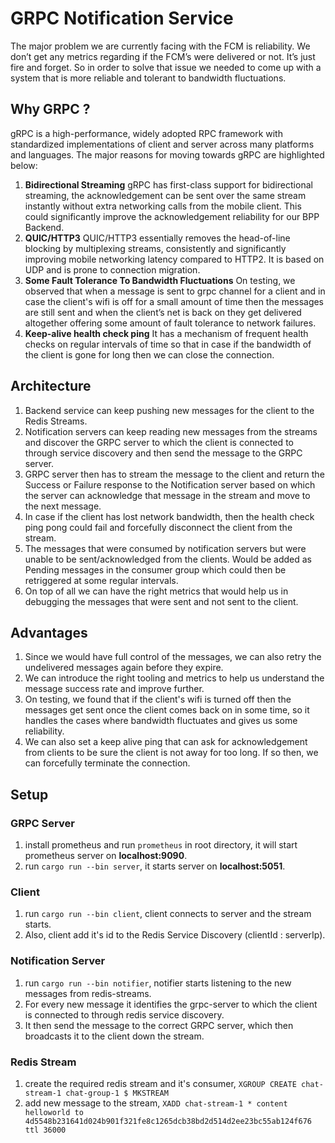 # GRPC Notification Service

The major problem we are currently facing with the FCM is reliability. We don’t get any metrics regarding if the FCM’s were delivered or not. It’s just fire and forget. So in order to solve that issue we needed to come up with a system that is more reliable and tolerant to bandwidth fluctuations.

## Why GRPC ?

gRPC is a high-performance, widely adopted RPC framework with standardized implementations of client and server across many platforms and languages. The major reasons for moving towards gRPC are highlighted below:

1. **Bidirectional Streaming** gRPC has first-class support for bidirectional streaming, the acknowledgement can be sent over the same stream instantly without extra networking calls from the mobile client. This could significantly improve the acknowledgement reliability for our BPP Backend.
2. **QUIC/HTTP3** QUIC/HTTP3 essentially removes the head-of-line blocking by multiplexing streams, consistently and significantly improving mobile networking latency compared to HTTP2. It is based on UDP and is prone to connection migration.
3. **Some Fault Tolerance To Bandwidth Fluctuations** On testing, we observed that when a message is sent to grpc channel for a client and in case the client's wifi is off for a small amount of time then the messages are still sent and when the client’s net is back on they get delivered altogether offering some amount of fault tolerance to network failures.
4. **Keep-alive health check ping** It has a mechanism of frequent health checks on regular intervals of time so that in case if the bandwidth of the client is gone for long then we can close the connection.

## Architecture

1. Backend service can keep pushing new messages for the client to the Redis Streams.
2. Notification servers can keep reading new messages from the streams and discover the GRPC server to which the client is connected to through service discovery and then send the message to the GRPC server.
3. GRPC server then has to stream the message to the client and return the Success or Failure response to the Notification server based on which the server can acknowledge that message in the stream and move to the next message.
4. In case if the client has lost network bandwidth, then the health check ping pong could fail and forcefully disconnect the client from the stream.
5. The messages that were consumed by notification servers but were unable to be sent/acknowledged from the clients. Would be added as Pending messages in the consumer group which could then be retriggered at some regular intervals.
6. On top of all we can have the right metrics that would help us in debugging the messages that were sent and not sent to the client.

## Advantages

1. Since we would have full control of the messages, we can also retry the undelivered messages again before they expire.
2. We can introduce the right tooling and metrics to help us understand the message success rate and improve further.
3. On testing, we found that if the client's wifi is turned off then the messages get sent once the client comes back on in some time, so it handles the cases where bandwidth fluctuates and gives us some reliability.
4. We can also set a keep alive ping that can ask for acknowledgement from clients to be sure the client is not away for too long. If so then, we can forcefully terminate the connection.

## Setup

### GRPC Server

1. install prometheus and run `prometheus` in root directory, it will start prometheus server on **localhost:9090**.
2. run `cargo run --bin server`, it starts server on **localhost:5051**.

### Client

1. run `cargo run --bin client`, client connects to server and the stream starts.
2. Also, client add it's id to the Redis Service Discovery (clientId : serverIp).

### Notification Server

1. run `cargo run --bin notifier`, notifier starts listening to the new messages from redis-streams.
2. For every new message it identifies the grpc-server to which the client is connected to through redis service discovery.
3. It then send the message to the correct GRPC server, which then broadcasts it to the client down the stream.

### Redis Stream

1. create the required redis stream and it's consumer, `XGROUP CREATE chat-stream-1 chat-group-1 $ MKSTREAM`
2. add new message to the stream, `XADD chat-stream-1 * content helloworld to 4d5548b231641d024b901f321fe8c1265dcb38bd2d514d2ee23bc55ab124f676 ttl 36000`